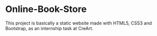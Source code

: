# Online-Book-Store
This project is basically a static website made with HTML5, CSS3 and Bootstrap, as an internship task at CreArt.

